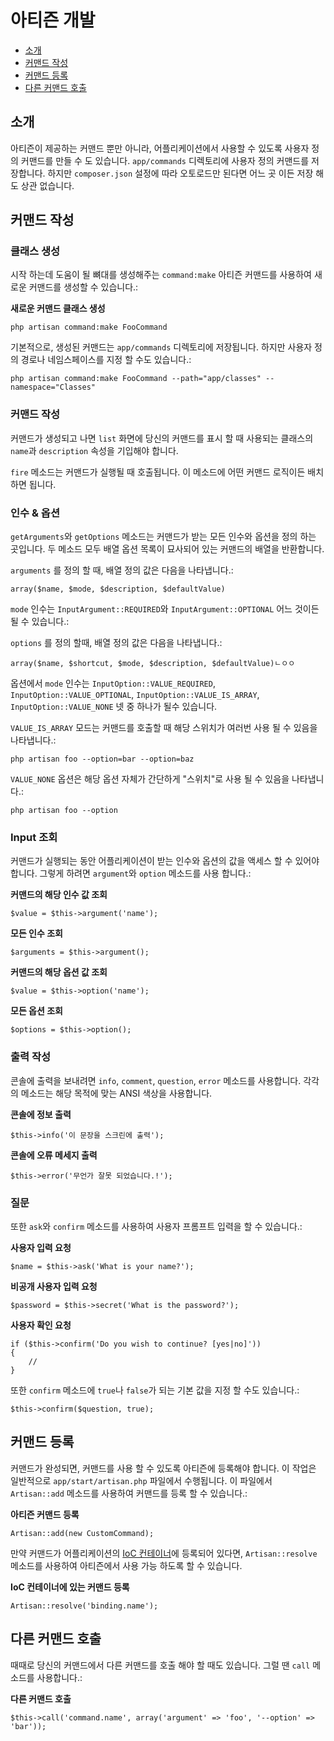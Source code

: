 # 아티즌 개발

- [소개](#introduction)
- [커맨드 작성](#building-a-command)
- [커맨드 등록](#registering-commands)
- [다른 커맨드 호출](#calling-other-commands)

<a name="introduction"></a>
## 소개

아티즌이 제공하는 커맨드 뿐만 아니라, 어플리케이션에서 사용할 수 있도록 사용자 정의 커맨드를 만들 수 도 있습니다. `app/commands` 디렉토리에 사용자 정의 커맨드를 저장합니다. 하지만 `composer.json` 설정에 따라 오토로드만 된다면 어느 곳 이든 저장 해도 상관 없습니다.

<a name="building-a-command"></a>
## 커맨드 작성

### 클래스 생성

시작 하는데 도움이 될 뼈대를 생성해주는 `command:make` 아티즌 커맨드를 사용하여 새로운 커맨드를 생성할 수 있습니다.:

**새로운 커맨드 클래스 생성**

    php artisan command:make FooCommand

기본적으로, 생성된 커맨드는 `app/commands` 디렉토리에 저장됩니다. 하지만 사용자 정의 경로나 네임스페이스를 지정 할 수도 있습니다.:

	php artisan command:make FooCommand --path="app/classes" --namespace="Classes"

### 커맨드 작성

커맨드가 생성되고 나면 `list` 화면에 당신의 커맨드를 표시 할 때 사용되는 클래스의 `name`과 `description` 속성을 기입해야 합니다.

`fire` 메소드는 커맨드가 실행될 때 호출됩니다. 이 메소드에 어떤 커맨드 로직이든 배치하면 됩니다.

### 인수 & 옵션

`getArguments`와 `getOptions` 메소드는 커맨드가 받는 모든 인수와 옵션을 정의 하는 곳입니다. 두 메소드 모두 배열 옵션 목록이 묘사되어 있는 커맨드의 배열을 반환합니다.

`arguments` 를 정의 할 때, 배열 정의 값은 다음을 나타냅니다.:

	array($name, $mode, $description, $defaultValue)

`mode` 인수는 `InputArgument::REQUIRED`와 `InputArgument::OPTIONAL` 어느 것이든 될 수 있습니다.:

`options` 를 정의 할때, 배열 정의 값은 다음을 나타냅니다.:

	array($name, $shortcut, $mode, $description, $defaultValue)ㄴㅇㅇ

옵션에서 `mode` 인수는 `InputOption::VALUE_REQUIRED`, `InputOption::VALUE_OPTIONAL`, `InputOption::VALUE_IS_ARRAY`, `InputOption::VALUE_NONE` 넷 중 하나가 될수 있습니다.

`VALUE_IS_ARRAY` 모드는 커맨드를 호출할 때 해당 스위치가 여러번 사용 될 수 있음을 나타냅니다.:

	php artisan foo --option=bar --option=baz

`VALUE_NONE` 옵션은 해당 옵션 자체가 간단하게 "스위치"로 사용 될 수 있음을 나타냅니다.:

	php artisan foo --option

### Input 조회

커맨드가 실행되는 동안 어플리케이션이 받는 인수와 옵션의 값을 액세스 할 수 있어야 합니다. 그렇게 하려면 `argument`와 `option` 메소드를 사용 합니다.:

**커맨드의 해당 인수 값 조회**

	$value = $this->argument('name');

**모든 인수 조회**

	$arguments = $this->argument();

**커맨드의 해당 옵션 값 조회**

	$value = $this->option('name');

**모든 옵션 조회**

	$options = $this->option();

### 출력 작성

콘솔에 출력을 보내려면 `info`, `comment`, `question`, `error` 메소드를 사용합니다. 각각의 메소드는 해당 목적에 맞는 ANSI 색상을 사용합니다.

**콘솔에 정보 출력**

	$this->info('이 문장을 스크린에 출력');

**콘솔에 오류 메세지 출력**

	$this->error('무언가 잘못 되었습니다.!');

### 질문

또한 `ask`와 `confirm` 메소드를 사용하여 사용자 프롬프트 입력을 할 수 있습니다.:

**사용자 입력 요청**

	$name = $this->ask('What is your name?');

**비공개 사용자 입력 요청**

	$password = $this->secret('What is the password?');

**사용자 확인 요청**

	if ($this->confirm('Do you wish to continue? [yes|no]'))
	{
		//
	}

또한 `confirm` 메소드에 `true`나 `false`가 되는 기본 값을 지정 할 수도 있습니다.:

	$this->confirm($question, true);

<a name="registering-commands"></a>
## 커맨드 등록

커맨드가 완성되면, 커맨드를 사용 할 수 있도록 아티즌에 등록해야 합니다. 이 작업은 일반적으로 `app/start/artisan.php` 파일에서 수행됩니다. 이 파일에서 `Artisan::add` 메소드를 사용하여 커맨드를 등록 할 수 있습니다.:

**아티즌 커맨드 등록**

	Artisan::add(new CustomCommand);

만약 커맨드가 어플리케이션의 [IoC 컨테이너](/docs/ioc)에 등록되어 있다면, `Artisan::resolve` 메소드를 사용하여 아티즌에서 사용 가능 하도록 할 수 있습니다.

**IoC 컨테이너에 있는 커맨드 등록**

	Artisan::resolve('binding.name');

<a name="calling-other-commands"></a>
## 다른 커맨드 호출

때때로 당신의 커맨드에서 다른 커맨드를 호출 해야 할 때도 있습니다. 그럴 땐 `call` 메소드를 사용합니다.:

**다른 커맨드 호출**

	$this->call('command.name', array('argument' => 'foo', '--option' => 'bar'));
